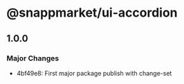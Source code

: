 # @snappmarket/ui-accordion

## 1.0.0
### Major Changes

- 4bf49e8: First major package publish with change-set

